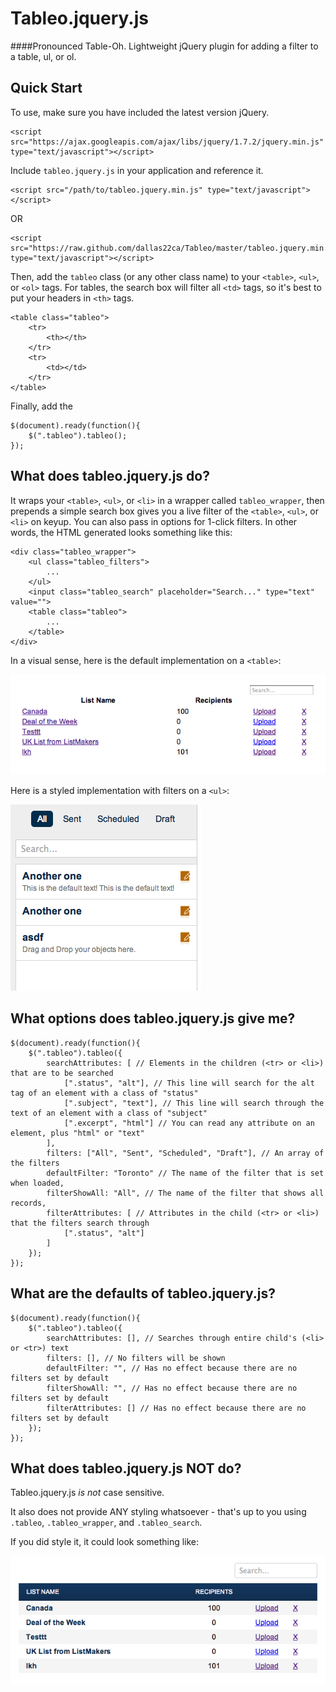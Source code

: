 Tableo.jquery.js
======

####Pronounced Table-Oh. Lightweight jQuery plugin for adding a filter to a table, ul, or ol.


## Quick Start

To use, make sure you have included the latest version jQuery.
```
<script src="https://ajax.googleapis.com/ajax/libs/jquery/1.7.2/jquery.min.js" type="text/javascript"></script>
```

Include `tableo.jquery.js` in your application and reference it.
```
<script src="/path/to/tableo.jquery.min.js" type="text/javascript"></script>
```
OR
```
<script src="https://raw.github.com/dallas22ca/Tableo/master/tableo.jquery.min.js" type="text/javascript"></script>
```

Then, add the `tableo` class (or any other class name) to your `<table>`, `<ul>`, or `<ol>` tags. For tables, the search box will filter all `<td>` tags, so it's best to put your headers in `<th>` tags.
```
<table class="tableo">
	<tr>
		<th></th>
	</tr>
	<tr>
		<td></td>
	</tr>
</table>
```

Finally, add the 
```
$(document).ready(function(){
	$(".tableo").tableo();
});
```



## What does tableo.jquery.js do?
It wraps your `<table>`, `<ul>`, or `<li>` in a wrapper called `tableo_wrapper`, then prepends a simple search box gives you a live filter of the `<table>`, `<ul>`, or `<li>` on keyup. You can also pass in options for 1-click filters. In other words, the HTML generated looks something like this:

```
<div class="tableo_wrapper">
	<ul class="tableo_filters">
		...
	</ul>
	<input class="tableo_search" placeholder="Search..." type="text" value="">
	<table class="tableo">
		...
	</table>
</div>
```

In a visual sense, here is the default implementation on a `<table>`:

![Unstyled table](https://github.com/dallas22ca/Tableo/raw/master/unstyled.png)


Here is a styled implementation with filters on a `<ul>`:

![Filtered table](https://github.com/dallas22ca/Tableo/raw/master/filters.png)



## What options does tableo.jquery.js give me?

```
$(document).ready(function(){
	$(".tableo").tableo({
		searchAttributes: [ // Elements in the children (<tr> or <li>) that are to be searched
			[".status", "alt"], // This line will search for the alt tag of an element with a class of "status"
			[".subject", "text"], // This line will search through the text of an element with a class of "subject"
			[".excerpt", "html"] // You can read any attribute on an element, plus "html" or "text"
		],
		filters: ["All", "Sent", "Scheduled", "Draft"], // An array of the filters
		defaultFilter: "Toronto" // The name of the filter that is set when loaded,
		filterShowAll: "All", // The name of the filter that shows all records,
		filterAttributes: [ // Attributes in the child (<tr> or <li>) that the filters search through
			[".status", "alt"]
		]
	});
});
```



## What are the defaults of tableo.jquery.js?

```
$(document).ready(function(){
	$(".tableo").tableo({
		searchAttributes: [], // Searches through entire child's (<li> or <tr>) text
		filters: [], // No filters will be shown
		defaultFilter: "", // Has no effect because there are no filters set by default
		filterShowAll: "", // Has no effect because there are no filters set by default
		filterAttributes: [] // Has no effect because there are no filters set by default
	});
});
```



## What does tableo.jquery.js NOT do?
Tableo.jquery.js *is not* case sensitive.

It also does not provide ANY styling whatsoever - that's up to you using `.tableo`, `.tableo_wrapper`, and `.tableo_search`.

If you did style it, it could look something like:

![Styled table](https://github.com/dallas22ca/Tableo/raw/master/styled.png)
